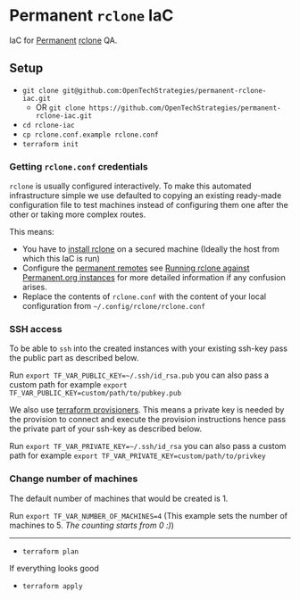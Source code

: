 # Permanent `rclone` IaC

IaC for [Permanent](https://permanent.org) [rclone](https://github.com/PermanentOrg/Sftp-service) QA.

## Setup

- `git clone git@github.com:OpenTechStrategies/permanent-rclone-iac.git`
    - OR `git clone https://github.com/OpenTechStrategies/permanent-rclone-iac.git`
- `cd rclone-iac`
- `cp rclone.conf.example rclone.conf`
- `terraform init`

### Getting `rclone.conf` credentials

`rclone` is usually configured interactively. To make this automated infrastructure simple we use defaulted to copying an existing ready-made configuration file to test machines instead of configuring them one after the other or taking more complex routes.

This means:

- You have to [install rclone](https://rclone.org/install/) on a secured machine (Ideally the host from which this IaC is run)
- Configure the [permanent remotes](https://rclone.org/remote_setup/) see [Running rclone against Permanent.org instances](https://github.com/permanentOrg/sftp-service/#running-rclone-against-permanentorg-instances) for more detailed information if any confusion arises.
- Replace the contents of `rclone.conf` with the content of your local configuration from `~/.config/rclone/rclone.conf`
### SSH access

To be able to `ssh` into the created instances with your existing ssh-key pass the public part as described below.

Run `export TF_VAR_PUBLIC_KEY=~/.ssh/id_rsa.pub` you can also pass a custom path for example  `export TF_VAR_PUBLIC_KEY=custom/path/to/pubkey.pub`

We also use [terraform provisioners](). This means a private key is needed by the provision to connect and execute the provision instructions hence pass the private part of your ssh-key as described below.

Run `export TF_VAR_PRIVATE_KEY=~/.ssh/id_rsa` you can also pass a custom path for example `export TF_VAR_PRIVATE_KEY=custom/path/to/privkey`

### Change number of machines

The default number of machines that would be created is 1.

Run `export TF_VAR_NUMBER_OF_MACHINES=4` (This example sets the number of machines to 5. *The counting starts from 0 :)*)

---
- `terraform plan`

If everything looks good

- `terraform apply`